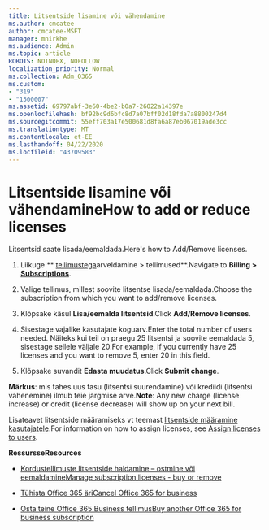 ```yaml
---
title: Litsentside lisamine või vähendamine
ms.author: cmcatee
author: cmcatee-MSFT
manager: mnirkhe
ms.audience: Admin
ms.topic: article
ROBOTS: NOINDEX, NOFOLLOW
localization_priority: Normal
ms.collection: Adm_O365
ms.custom:
- "319"
- "1500007"
ms.assetid: 69797abf-3e60-4be2-b0a7-26022a14397e
ms.openlocfilehash: bf92bc9d6bfc8d7a07bff02d18fda7a8800247d4
ms.sourcegitcommit: 55eff703a17e500681d8fa6a87eb067019ade3cc
ms.translationtype: MT
ms.contentlocale: et-EE
ms.lasthandoff: 04/22/2020
ms.locfileid: "43709583"
---
```

# <a name="how-to-add-or-reduce-licenses"></a><span data-ttu-id="74ca9-102">Litsentside lisamine või vähendamine</span><span class="sxs-lookup"><span data-stu-id="74ca9-102">How to add or reduce licenses</span></span>

<span data-ttu-id="74ca9-103">Litsentsid saate lisada/eemaldada.</span><span class="sxs-lookup"><span data-stu-id="74ca9-103">Here's how to Add/Remove licenses.</span></span>
  
1. <span data-ttu-id="74ca9-104">Liikuge \*\* [tellimustega](https://portal.office.com/adminportal/home#/subscriptions)arveldamine > tellimused\*\*.</span><span class="sxs-lookup"><span data-stu-id="74ca9-104">Navigate to **Billing > [Subscriptions](https://portal.office.com/adminportal/home#/subscriptions)**.</span></span>

2. <span data-ttu-id="74ca9-105">Valige tellimus, millest soovite litsentse lisada/eemaldada.</span><span class="sxs-lookup"><span data-stu-id="74ca9-105">Choose the subscription from which you want to add/remove licenses.</span></span>

3. <span data-ttu-id="74ca9-106">Klõpsake käsul **Lisa/eemalda litsentsid**.</span><span class="sxs-lookup"><span data-stu-id="74ca9-106">Click **Add/Remove licenses**.</span></span>

4. <span data-ttu-id="74ca9-107">Sisestage vajalike kasutajate koguarv.</span><span class="sxs-lookup"><span data-stu-id="74ca9-107">Enter the total number of users needed.</span></span> <span data-ttu-id="74ca9-108">Näiteks kui teil on praegu 25 litsentsi ja soovite eemaldada 5, sisestage sellele väljale 20.</span><span class="sxs-lookup"><span data-stu-id="74ca9-108">For example, if you currently have 25 licenses and you want to remove 5, enter 20 in this field.</span></span>

5. <span data-ttu-id="74ca9-109">Klõpsake suvandit **Edasta muudatus**.</span><span class="sxs-lookup"><span data-stu-id="74ca9-109">Click **Submit change**.</span></span>

<span data-ttu-id="74ca9-110">**Märkus**: mis tahes uus tasu (litsentsi suurendamine) või krediidi (litsentsi vähenemine) ilmub teie järgmise arve.</span><span class="sxs-lookup"><span data-stu-id="74ca9-110">**Note**: Any new charge (license increase) or credit (license decrease) will show up on your next bill.</span></span>

<span data-ttu-id="74ca9-111">Lisateavet litsentside määramiseks vt teemast [litsentside määramine kasutajatele](https://docs.microsoft.com/microsoft-365/admin/manage/assign-licenses-to-users).</span><span class="sxs-lookup"><span data-stu-id="74ca9-111">For information on how to assign licenses, see [Assign licenses to users](https://docs.microsoft.com/microsoft-365/admin/manage/assign-licenses-to-users).</span></span>

 <span data-ttu-id="74ca9-112">**Ressursse**</span><span class="sxs-lookup"><span data-stu-id="74ca9-112">**Resources**</span></span>
  
- [<span data-ttu-id="74ca9-113">Kordustellimuste litsentside haldamine – ostmine või eemaldamine</span><span class="sxs-lookup"><span data-stu-id="74ca9-113">Manage subscription licenses - buy or remove</span></span>](https://docs.microsoft.com/microsoft-365/commerce/licenses/buy-licenses)

- [<span data-ttu-id="74ca9-114">Tühista Office 365 äri</span><span class="sxs-lookup"><span data-stu-id="74ca9-114">Cancel Office 365 for business</span></span>](https://support.office.com/article/Cancel-Office-365-for-business-b1bc0bef-4608-4601-813a-cdd9f746709a)

- [<span data-ttu-id="74ca9-115">Osta teine Office 365 Business tellimus</span><span class="sxs-lookup"><span data-stu-id="74ca9-115">Buy another Office 365 for business subscription</span></span>](https://support.office.com/article/Buy-another-Office-365-for-business-subscription-fab3b86c-3359-4042-8692-5d4dc7550b7c)
